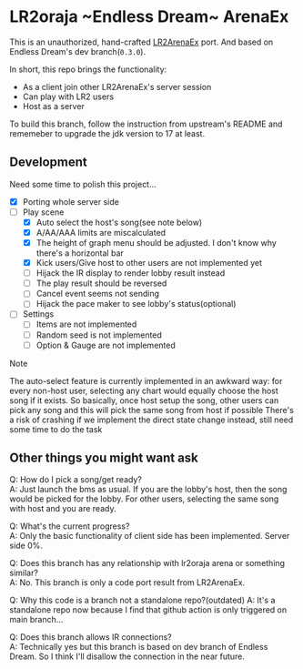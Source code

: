 # LR2oraja \~Endless Dream\~ ArenaEx

This is an unauthorized, hand-crafted [LR2ArenaEx](https://github.com/SayakaIsBaka/LR2ArenaEx) port. And based on Endless Dream's dev branch(`0.3.0`).

In short, this repo brings the functionality:

- As a client join other LR2ArenaEx's server session
- Can play with LR2 users
- Host as a server

To build this branch, follow the instruction from upstream's README and rememeber to upgrade the jdk version to 17 at least.

## Development

Need some time to polish this project...

- [x] Porting whole server side
- [ ] Play scene
    - [x] Auto select the host's song(see note below)
    - [x] A/AA/AAA limits are miscalculated
    - [x] The height of graph menu should be adjusted. I don't know why there's a horizontal bar
    - [x] Kick users/Give host to other users are not implemented yet
    - [ ] Hijack the IR display to render lobby result instead
    - [ ] The play result should be reversed
    - [ ] Cancel event seems not sending
    - [ ] Hijack the pace maker to see lobby's status(optional)
- [ ] Settings
    - [ ] Items are not implemented
    - [ ] Random seed is not implemented
    - [ ] Option & Gauge are not implemented

> [!note]
> The auto-select feature is currently implemented in an awkward way: for every non-host user, selecting any chart would equally choose the host song if it exists.
> So basically, once host setup the song, other users can pick any song and this will pick the same song from host if possible
> There's a risk of crashing if we implement the direct state change instead, still need some time to do the task

## Other things you might want ask

Q: How do I pick a song/get ready?  
A: Just launch the bms as usual. If you are the lobby's host, then the song would be picked for the lobby. For other users, selecting the same song with host and you are ready.

Q: What's the current progress?  
A: Only the basic functionality of client side has been implemented. Server side 0%.

Q: Does this branch has any relationship with lr2oraja arena or something similar?  
A: No. This branch is only a code port result from LR2ArenaEx.

Q: Why this code is a branch not a standalone repo?(outdated)
A: It's a standalone repo now because I find that github action is only triggered on main branch...

Q: Does this branch allows IR connections?  
A: Technically yes but this branch is based on dev branch of Endless Dream. So I think I'll disallow the connection in the near future.
